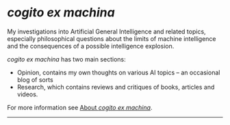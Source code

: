 # _cogito ex machina_

My investigations into Artificial General Intelligence and related topics, especially philosophical questions about the limits of machine intelligence and the consequences of a possible intelligence explosion. 

_cogito ex machina_ has two main sections:

* Opinion, contains my own thoughts on various AI topics &ndash; an occasional blog of sorts
* Research, which contains reviews and critiques of books, articles and videos.

For more information see [About _cogito ex machina_](./about.md).

------

